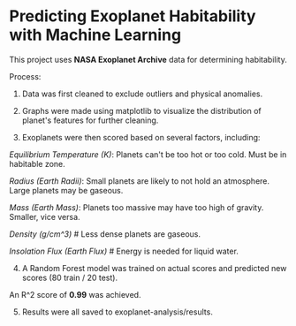 # Predicting Exoplanet Habitability with Machine Learning

This project uses **NASA Exoplanet Archive** data for determining habitability.

Process:

1. Data was first cleaned to exclude outliers and physical anomalies.

2. Graphs were made using matplotlib to visualize the distribution of planet's features for further cleaning.

3. Exoplanets were then scored based on several factors, including:

*Equilibrium Temperature (K)*: Planets can't be too hot or too cold. Must be in habitable zone.

*Radius (Earth Radii)*: Small planets are likely to not hold an atmosphere. Large planets may be gaseous.

*Mass (Earth Mass)*: Planets too massive may have too high of gravity. Smaller, vice versa.

*Density (g/cm^3)* # Less dense planets are gaseous.

*Insolation Flux (Earth Flux)* # Energy is needed for liquid water.

4. A Random Forest model was trained on actual scores and predicted new scores (80 train / 20 test).



An R^2 score of **0.99** was achieved.

5. Results were all saved to exoplanet-analysis/results.